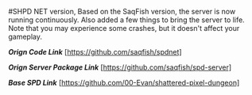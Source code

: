 #SHPD NET version,
Based on the SaqFish version, the server is now running continuously.
Also added a few things to bring the server to life.
Note that you may experience some crashes, but it doesn't affect your gameplay.

***Orign Code Link***
[https://github.com/saqfish/spdnet]

***Orign Server Package Link***
[https://github.com/saqfish/spd-server]

***Base SPD Link***
[https://github.com/00-Evan/shattered-pixel-dungeon]